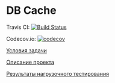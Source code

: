 # DB Cache

Travis CI: [![Build Status](https://travis-ci.com/bertRC/db-cache.svg?branch=master)](https://travis-ci.com/bertRC/db-cache)

Codecov.io: [![codecov](https://codecov.io/gh/bertRC/db-cache/branch/master/graph/badge.svg)](https://codecov.io/gh/bertRC/db-cache)

[Условия задачи](https://github.com/bertRC/db-cache/wiki/%D0%A3%D1%81%D0%BB%D0%BE%D0%B2%D0%B8%D1%8F-%D0%B7%D0%B0%D0%B4%D0%B0%D1%87%D0%B8)

[Описание проекта](https://github.com/bertRC/db-cache/wiki/%D0%9E%D0%BF%D0%B8%D1%81%D0%B0%D0%BD%D0%B8%D0%B5-%D0%BF%D1%80%D0%BE%D0%B5%D0%BA%D1%82%D0%B0)

[Результаты нагрузочного тестирования](https://github.com/bertRC/db-cache/wiki/%D0%A0%D0%B5%D0%B7%D1%83%D0%BB%D1%8C%D1%82%D0%B0%D1%82%D1%8B-%D0%BD%D0%B0%D0%B3%D1%80%D1%83%D0%B7%D0%BE%D1%87%D0%BD%D0%BE%D0%B3%D0%BE-%D1%82%D0%B5%D1%81%D1%82%D0%B8%D1%80%D0%BE%D0%B2%D0%B0%D0%BD%D0%B8%D1%8F)
